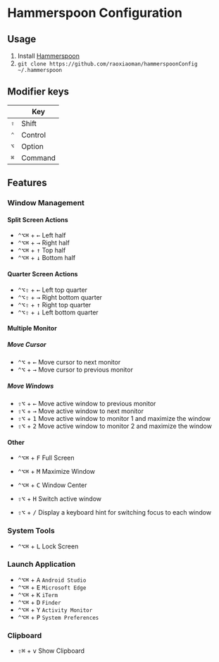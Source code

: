 # Hammerspoon Configuration

## Usage

1. Install [Hammerspoon](http://www.hammerspoon.org/)
2. `git clone https://github.com/raoxiaoman/hammerspoonConfig ~/.hammerspoon`

## Modifier keys
|           |  Key           |
| --------- | -------------- |
| <kbd>⇧</kbd> | Shift       |
| <kbd>⌃</kbd> | Control   	 |
| <kbd>⌥</kbd> | Option 		 |
| <kbd>⌘</kbd> | Command   	 |

## Features

### Window Management

#### Split Screen Actions

* <kbd>⌃</kbd><kbd>⌥</kbd><kbd>⌘</kbd> + <kbd>←</kbd> Left half
* <kbd>⌃</kbd><kbd>⌥</kbd><kbd>⌘</kbd> + <kbd>→</kbd> Right half
* <kbd>⌃</kbd><kbd>⌥</kbd><kbd>⌘</kbd> + <kbd>↑</kbd> Top half
* <kbd>⌃</kbd><kbd>⌥</kbd><kbd>⌘</kbd> + <kbd>↓</kbd>	Bottom half

#### Quarter Screen Actions

* <kbd>⌃</kbd><kbd>⌥</kbd><kbd>⇧</kbd> + <kbd>←</kbd> Left top quarter
* <kbd>⌃</kbd><kbd>⌥</kbd><kbd>⇧</kbd> + <kbd>→</kbd> Right bottom quarter
* <kbd>⌃</kbd><kbd>⌥</kbd><kbd>⇧</kbd> + <kbd>↑</kbd> Right top quarter
* <kbd>⌃</kbd><kbd>⌥</kbd><kbd>⇧</kbd> + <kbd>↓</kbd> Left bottom quarter

#### Multiple Monitor

##### Move Cursor

* <kbd>⌃</kbd><kbd>⌥</kbd> + <kbd>←</kbd> Move cursor to next monitor
* <kbd>⌃</kbd><kbd>⌥</kbd> + <kbd>→</kbd> Move cursor to previous monitor

##### Move Windows

* <kbd>⇧</kbd><kbd>⌥</kbd> + <kbd>←</kbd> Move active window to previous monitor
* <kbd>⇧</kbd><kbd>⌥</kbd> + <kbd>→</kbd> Move active window to next monitor
* <kbd>⇧</kbd><kbd>⌥</kbd> + <kbd>1</kbd> Move active window to monitor 1 and maximize the window
* <kbd>⇧</kbd><kbd>⌥</kbd> + <kbd>2</kbd> Move active window to monitor 2 and maximize the window


#### Other

* <kbd>⌃</kbd><kbd>⌥</kbd><kbd>⌘</kbd> + <kbd>F</kbd> Full Screen
* <kbd>⌃</kbd><kbd>⌥</kbd><kbd>⌘</kbd> + <kbd>M</kbd> Maximize Window
* <kbd>⌃</kbd><kbd>⌥</kbd><kbd>⌘</kbd> + <kbd>C</kbd> Window Center


* <kbd>⇧</kbd><kbd>⌥</kbd> + <kbd>H</kbd>  Switch active window
* <kbd>⇧</kbd><kbd>⌥</kbd> + <kbd>/</kbd>  Display a keyboard hint for switching focus to each window

### System Tools

* <kbd>⌃</kbd><kbd>⌥</kbd><kbd>⌘</kbd> + <kbd>L</kbd> Lock Screen

### Launch Application

* <kbd>⌃</kbd><kbd>⌥</kbd><kbd>⌘</kbd> + <kbd>A</kbd> `Android Studio`
* <kbd>⌃</kbd><kbd>⌥</kbd><kbd>⌘</kbd> + <kbd>E</kbd> `Microsoft Edge`
* <kbd>⌃</kbd><kbd>⌥</kbd><kbd>⌘</kbd> + <kbd>K</kbd> `iTerm`
* <kbd>⌃</kbd><kbd>⌥</kbd><kbd>⌘</kbd> + <kbd>D</kbd> `Finder`
* <kbd>⌃</kbd><kbd>⌥</kbd><kbd>⌘</kbd> + <kbd>Y</kbd> `Activity Monitor`
* <kbd>⌃</kbd><kbd>⌥</kbd><kbd>⌘</kbd> + <kbd>P</kbd> `System Preferences`
### Clipboard
* <kbd>⇧</kbd><kbd>⌘</kbd> + <kbd>v</kbd> Show Clipboard 


